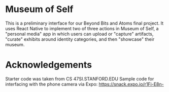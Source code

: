 # Museum of Self
This is a preliminary interface for our Beyond Bits and Atoms final project. 
It uses React Native to implement two of three actions in
Museum of Self, a "personal media" app in which users can upload or "capture"
artifacts, "curate" exhibits around identity categories, and then "showcase"
their museum. 

# Acknowledgements
Starter code was taken from CS 47SI.STANFORD.EDU
Sample code for interfacing with the phone camera via Expo: https://snack.expo.io/r1Fi-E8n-

